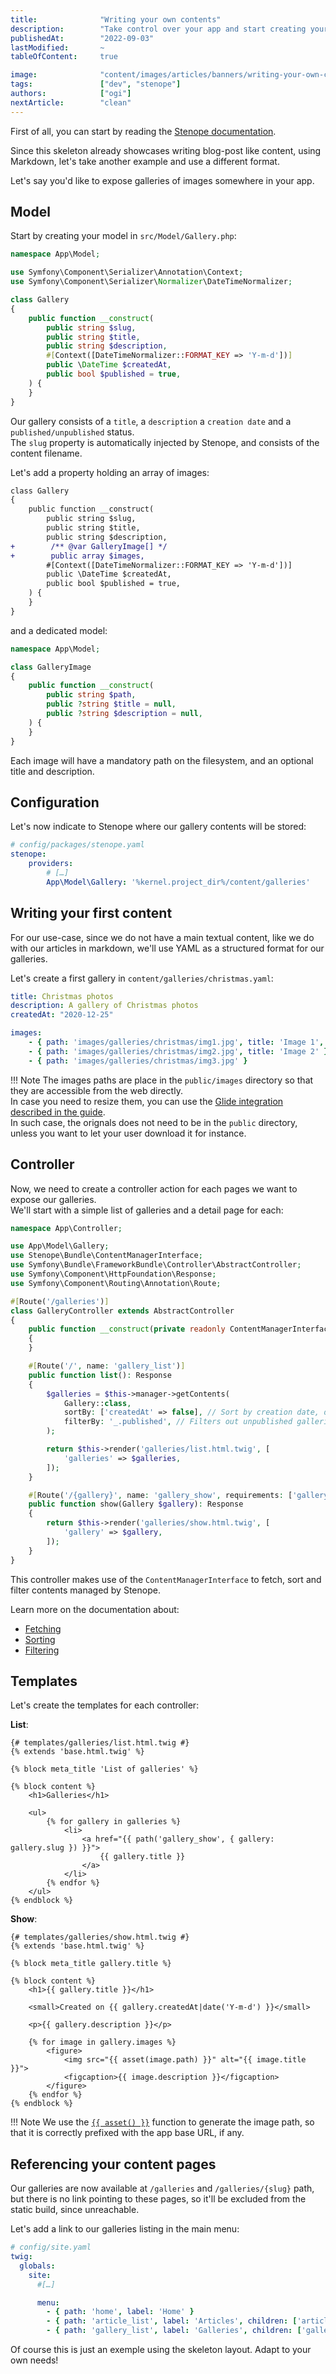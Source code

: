 ```yaml
---
title:              "Writing your own contents"
description:        "Take control over your app and start creating your own models, contents and templates"
publishedAt:        "2022-09-03"
lastModified:       ~
tableOfContent:     true

image:              "content/images/articles/banners/writing-your-own-contents.jpg"
tags:               ["dev", "stenope"]
authors:            ["ogi"]
nextArticle:        "clean"
---
```


First of all, you can start by reading the [Stenope documentation](https://stenopephp.github.io/Stenope/loading-content/#setup).

Since this skeleton already showcases writing blog-post like content, using Markdown, 
let's take another example and use a different format.

Let's say you'd like to expose galleries of images somewhere in your app.

## Model

Start by creating your model in `src/Model/Gallery.php`:

```php
namespace App\Model;

use Symfony\Component\Serializer\Annotation\Context;
use Symfony\Component\Serializer\Normalizer\DateTimeNormalizer;

class Gallery
{
    public function __construct(
        public string $slug,
        public string $title,
        public string $description,
        #[Context([DateTimeNormalizer::FORMAT_KEY => 'Y-m-d'])]
        public \DateTime $createdAt,
        public bool $published = true,
    ) {
    }
}
```

Our gallery consists of a `title`, a `description` a `creation date` and a `published/unpublished` status.  
The `slug` property is automatically injected by Stenope, and consists of the content filename.

Let's add a property holding an array of images:

```diff
class Gallery
{
    public function __construct(
        public string $slug,
        public string $title,
        public string $description,
+        /** @var GalleryImage[] */
+        public array $images,
        #[Context([DateTimeNormalizer::FORMAT_KEY => 'Y-m-d'])]
        public \DateTime $createdAt,
        public bool $published = true,
    ) {
    }
}
```

and a dedicated model:

```php
namespace App\Model;

class GalleryImage
{
    public function __construct(
        public string $path,
        public ?string $title = null,
        public ?string $description = null,
    ) {
    }
}
```

Each image will have a mandatory path on the filesystem, and an optional title and description.

## Configuration

Let's now indicate to Stenope where our gallery contents will be stored:

```yaml
# config/packages/stenope.yaml
stenope:
    providers:
        # […]
        App\Model\Gallery: '%kernel.project_dir%/content/galleries'
```

## Writing your first content

For our use-case, since we do not have a main textual content, like we do with our articles in markdown, we'll use YAML
as a structured format for our galleries.

Let's create a first gallery in `content/galleries/christmas.yaml`:

```yaml
title: Christmas photos
description: A gallery of Christmas photos
createdAt: "2020-12-25"

images:
    - { path: 'images/galleries/christmas/img1.jpg', title: 'Image 1', description: 'Some description' }
    - { path: 'images/galleries/christmas/img2.jpg', title: 'Image 2' }
    - { path: 'images/galleries/christmas/img3.jpg' }
```

!!! Note
    The images paths are place in the `public/images` directory so that they are accessible from the web directly.  
    In case you need to resize them, you can use the [Glide integration described in the guide](./guide.md).  
    In such case, the orignals does not need to be in the `public` directory,
    unless you want to let your user download it for instance.

## Controller

Now, we need to create a controller action for each pages we want to expose our galleries.  
We'll start with a simple list of galleries and a detail page for each:

```php
namespace App\Controller;

use App\Model\Gallery;
use Stenope\Bundle\ContentManagerInterface;
use Symfony\Bundle\FrameworkBundle\Controller\AbstractController;
use Symfony\Component\HttpFoundation\Response;
use Symfony\Component\Routing\Annotation\Route;

#[Route('/galleries')]
class GalleryController extends AbstractController
{
    public function __construct(private readonly ContentManagerInterface $manager)
    {
    }

    #[Route('/', name: 'gallery_list')]
    public function list(): Response
    {
        $galleries = $this->manager->getContents(
            Gallery::class,
            sortBy: ['createdAt' => false], // Sort by creation date, descending
            filterBy: '_.published', // Filters out unpublished galleries
        );

        return $this->render('galleries/list.html.twig', [
            'galleries' => $galleries,
        ]);
    }

    #[Route('/{gallery}', name: 'gallery_show', requirements: ['gallery' => '.+'])]
    public function show(Gallery $gallery): Response
    {
        return $this->render('galleries/show.html.twig', [
            'gallery' => $gallery,
        ]);
    }
}
```

This controller makes use of the `ContentManagerInterface` to fetch, sort and filter contents managed by Stenope.  

Learn more on the documentation about:
- [Fetching](https://stenopephp.github.io/Stenope/loading-content/#fetching-a-specific-content)
- [Sorting](https://stenopephp.github.io/Stenope/loading-content/#sorting-contents)
- [Filtering](https://stenopephp.github.io/Stenope/loading-content/#filtering-contents)

## Templates

Let's create the templates for each controller:

**List**:

```twig
{# templates/galleries/list.html.twig #}
{% extends 'base.html.twig' %}

{% block meta_title 'List of galleries' %}

{% block content %}
    <h1>Galleries</h1>

    <ul>
        {% for gallery in galleries %}
            <li>
                <a href="{{ path('gallery_show', { gallery: gallery.slug }) }}">
                    {{ gallery.title }}
                </a>
            </li>
        {% endfor %}
    </ul>
{% endblock %}

```

**Show**:

```twig
{# templates/galleries/show.html.twig #}
{% extends 'base.html.twig' %}

{% block meta_title gallery.title %}

{% block content %}
    <h1>{{ gallery.title }}</h1>

    <small>Created on {{ gallery.createdAt|date('Y-m-d') }}</small>

    <p>{{ gallery.description }}</p>

    {% for image in gallery.images %}
        <figure>
            <img src="{{ asset(image.path) }}" alt="{{ image.title }}">
            <figcaption>{{ image.description }}</figcaption>
        </figure>
    {% endfor %}
{% endblock %}
```

!!! Note
    We use the [`{{ asset() }}`](https://symfony.com/doc/current/reference/twig_reference.html#asset) function 
    to generate the image path, so that it is correctly prefixed with the app base URL, if any.

## Referencing your content pages

Our galleries are now available at `/galleries` and `/galleries/{slug}` path, but there is no link pointing to these pages,
so it'll be excluded from the static build, since unreachable.

Let's add a link to our galleries listing in the main menu:

```yaml
# config/site.yaml
twig:
  globals:
    site:
      #[…]

      menu:
        - { path: 'home', label: 'Home' }
        - { path: 'article_list', label: 'Articles', children: ['article_show'] }
        - { path: 'gallery_list', label: 'Galleries', children: ['gallery_show'] }
```

Of course this is just an exemple using the skeleton layout. Adapt to your own needs!

